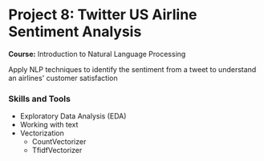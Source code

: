 # Project 8: Twitter US Airline Sentiment Analysis
**Course:** Introduction to Natural Language Processing

Apply NLP techniques to identify the sentiment from a tweet to understand an airlines' customer satisfaction

### Skills and Tools
* Exploratory Data Analysis (EDA)
* Working with text
* Vectorization
	* CountVectorizer
	* TfidfVectorizer


